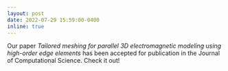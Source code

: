 ```yaml
---
layout: post
date: 2022-07-29 15:59:00-0400
inline: true
---
```


Our paper *Tailored meshing for parallel 3D electromagnetic modeling using high-order edge elements* has been accepted for publication in the Journal of Computational Science. Check it out!
